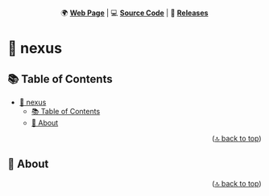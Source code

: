<!-- markdownlint-disable MD024 MD033 MD041 -->

<a id="top"></a>

<div align=center>

🌍 **[Web Page](https://imfsiddiqui.github.io/nexus)** | 💻 **[Source Code](https://github.com/imfsiddiqui/nexus)** | 🚀 **[Releases](https://github.com/imfsiddiqui/nexus/releases)**

</div>

# 🚀 nexus

<!-- TODO: Add repository description and image.

<div align="center">
  <img
    src="./readme/assets/{REPOSITORY_NAME}.png"
    style="border-radius: 10px"
    alt="{REPOSITORY_NAME}"
  />
</div>

-->

## 📚 Table of Contents

- [🚀 nexus](#-nexus)
  - [📚 Table of Contents](#-table-of-contents)
  - [📌 About](#-about)

<p align="right">(<a href="#top">🔝 back to top</a>)</p>

## 📌 About

<!-- TODO: Add a detailed about here. -->

<p align="right">(<a href="#top">🔝 back to top</a>)</p>

